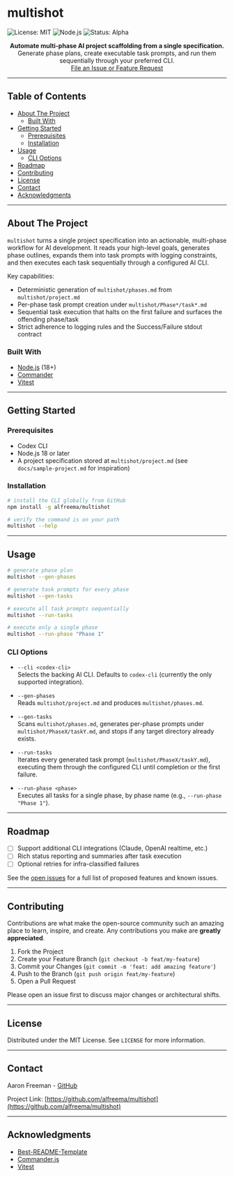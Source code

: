 # multishot

![License: MIT](https://img.shields.io/badge/License-MIT-yellow.svg) ![Node.js](https://img.shields.io/badge/Node.js-18%2B-brightgreen) ![Status: Alpha](https://img.shields.io/badge/status-alpha-orange)

<p align="center">
  <strong>Automate multi-phase AI project scaffolding from a single specification.</strong>
  <br />
  Generate phase plans, create executable task prompts, and run them sequentially through your preferred CLI.
  <br />
  <a href="https://github.com/alfreema/multishot/issues">File an Issue or Feature Request</a>
</p>

---

## Table of Contents

- [About The Project](#about-the-project)
  - [Built With](#built-with)
- [Getting Started](#getting-started)
  - [Prerequisites](#prerequisites)
  - [Installation](#installation)
- [Usage](#usage)
  - [CLI Options](#cli-options)
- [Roadmap](#roadmap)
- [Contributing](#contributing)
- [License](#license)
- [Contact](#contact)
- [Acknowledgments](#acknowledgments)

---

## About The Project

`multishot` turns a single project specification into an actionable, multi-phase workflow for AI development. It reads your high-level goals, generates phase outlines, expands them into task prompts with logging constraints, and then executes each task sequentially through a configured AI CLI.

Key capabilities:

- Deterministic generation of `multishot/phases.md` from `multishot/project.md`
- Per-phase task prompt creation under `multishot/Phase*/task*.md`
- Sequential task execution that halts on the first failure and surfaces the offending phase/task
- Strict adherence to logging rules and the Success/Failure stdout contract

### Built With

- [Node.js](https://nodejs.org/) (18+)
- [Commander](https://github.com/tj/commander.js)
- [Vitest](https://vitest.dev/)

---

## Getting Started

### Prerequisites

- Codex CLI
- Node.js 18 or later
- A project specification stored at `multishot/project.md` (see `docs/sample-project.md` for inspiration)

### Installation

```bash
# install the CLI globally from GitHub
npm install -g alfreema/multishot

# verify the command is on your path
multishot --help
```

---

## Usage

```bash
# generate phase plan
multishot --gen-phases

# generate task prompts for every phase
multishot --gen-tasks

# execute all task prompts sequentially
multishot --run-tasks

# execute only a single phase
multishot --run-phase "Phase 1"
```

### CLI Options

- `--cli <codex-cli>`  
  Selects the backing AI CLI. Defaults to `codex-cli` (currently the only supported integration).

- `--gen-phases`  
  Reads `multishot/project.md` and produces `multishot/phases.md`.

- `--gen-tasks`  
  Scans `multishot/phases.md`, generates per-phase prompts under `multishot/PhaseX/taskY.md`, and stops if any target directory already exists.

- `--run-tasks`  
  Iterates every generated task prompt (`multishot/PhaseX/taskY.md`), executing them through the configured CLI until completion or the first failure.

- `--run-phase <phase>`  
  Executes all tasks for a single phase, by phase name (e.g., `--run-phase "Phase 1"`).

---

## Roadmap

- [ ] Support additional CLI integrations (Claude, OpenAI realtime, etc.)
- [ ] Rich status reporting and summaries after task execution
- [ ] Optional retries for infra-classified failures

See the [open issues](https://github.com/alfreema/multishot/issues) for a full list of proposed features and known issues.

---

## Contributing

Contributions are what make the open-source community such an amazing place to learn, inspire, and create. Any contributions you make are **greatly appreciated**.

1. Fork the Project
2. Create your Feature Branch (`git checkout -b feat/my-feature`)
3. Commit your Changes (`git commit -m 'feat: add amazing feature'`)
4. Push to the Branch (`git push origin feat/my-feature`)
5. Open a Pull Request

Please open an issue first to discuss major changes or architectural shifts.

---

## License

Distributed under the MIT License. See `LICENSE` for more information.

---

## Contact

Aaron Freeman - [GitHub](https://github.com/alfreema)

Project Link: [https://github.com/alfreema/multishot](https://github.com/alfreema/multishot)

---

## Acknowledgments

- [Best-README-Template](https://github.com/othneildrew/Best-README-Template)
- [Commander.js](https://github.com/tj/commander.js)
- [Vitest](https://vitest.dev/)
